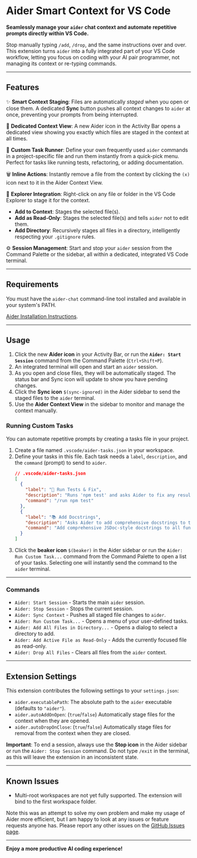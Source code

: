 # Aider Smart Context for VS Code

**Seamlessly manage your `aider` chat context and automate repetitive prompts directly within VS Code.**

Stop manually typing `/add`, `/drop`, and the same instructions over and over. This extension turns `aider` into a fully integrated part of your VS Code workflow, letting you focus on coding with your AI pair programmer, not managing its context or re-typing commands.

-----

## Features

✨ **Smart Context Staging**: Files are automatically *staged* when you open or close them. A dedicated **Sync** button pushes all context changes to `aider` at once, preventing your prompts from being interrupted.

🧠 **Dedicated Context View**: A new Aider icon in the Activity Bar opens a dedicated view showing you exactly which files are staged in the context at all times.

🚀 **Custom Task Runner**: Define your own frequently used `aider` commands in a project-specific file and run them instantly from a quick-pick menu. Perfect for tasks like running tests, refactoring, or adding documentation.

🗑️ **Inline Actions**: Instantly remove a file from the context by clicking the `(x)` icon next to it in the Aider Context View.

📂 **Explorer Integration**: Right-click on any file or folder in the VS Code Explorer to stage it for the context.

  * **Add to Context**: Stages the selected file(s).
  * **Add as Read-Only**: Stages the selected file(s) and tells `aider` not to edit them.
  * **Add Directory**: Recursively stages all files in a directory, intelligently respecting your `.gitignore` rules.

⚙️ **Session Management**: Start and stop your `aider` session from the Command Palette or the sidebar, all within a dedicated, integrated VS Code terminal.

-----

## Requirements

You must have the `aider-chat` command-line tool installed and available in your system's PATH.

[Aider Installation Instructions](https://aider.chat/docs/install.html).

-----

## Usage

1.  Click the new **Aider icon** in your Activity Bar, or run the **`Aider: Start Session`** command from the Command Palette (`Ctrl+Shift+P`).
2.  An integrated terminal will open and start an `aider` session.
3.  As you open and close files, they will be automatically staged. The status bar and Sync icon will update to show you have pending changes.
4.  Click the **Sync icon** `$(sync-ignored)` in the Aider sidebar to send the staged files to the `aider` terminal.
5.  Use the **Aider Context View** in the sidebar to monitor and manage the context manually.

### Running Custom Tasks

You can automate repetitive prompts by creating a tasks file in your project.

1.  Create a file named `.vscode/aider-tasks.json` in your workspace.
2.  Define your tasks in this file. Each task needs a `label`, `description`, and the `command` (prompt) to send to `aider`.
    ```json
    // .vscode/aider-tasks.json
    [
      {
        "label": "🧪 Run Tests & Fix",
        "description": "Runs 'npm test' and asks Aider to fix any resulting failures.",
        "command": "/run npm test"
      },
      {
        "label": "📚 Add Docstrings",
        "description": "Asks Aider to add comprehensive docstrings to the current context.",
        "command": "Add comprehensive JSDoc-style docstrings to all functions and classes in the current context."
      }
    ]
    ```
3.  Click the **beaker icon** `$(beaker)` in the Aider sidebar or run the `Aider: Run Custom Task...` command from the Command Palette to open a list of your tasks. Selecting one will instantly send the command to the `aider` terminal.

-----

### Commands

  * `Aider: Start Session` - Starts the main `aider` session.
  * `Aider: Stop Session` - Stops the current session.
  * `Aider: Sync Context` - Pushes all staged file changes to `aider`.
  * `Aider: Run Custom Task...` - Opens a menu of your user-defined tasks.
  * `Aider: Add All Files in Directory...` - Opens a dialog to select a directory to add.
  * `Aider: Add Active File as Read-Only` - Adds the currently focused file as read-only.
  * `Aider: Drop All Files` - Clears all files from the `aider` context.

-----

## Extension Settings

This extension contributes the following settings to your `settings.json`:

  * `aider.executablePath`: The absolute path to the `aider` executable (defaults to `"aider"`).
  * `aider.autoAddOnOpen`: (`true`/`false`) Automatically stage files for the context when they are opened.
  * `aider.autoDropOnClose`: (`true`/`false`) Automatically stage files for removal from the context when they are closed.

**Important**: To end a session, always use the **Stop icon** in the Aider sidebar or run the `Aider: Stop Session` command. Do not type `/exit` in the terminal, as this will leave the extension in an inconsistent state.

-----

## Known Issues
  * Multi-root workspaces are not yet fully supported. The extension will bind to the first workspace folder.

Note this was an attempt to solve my own problem and make my usage of Aider more efficient, but I am happy to look at any issues or feature requests anyone has. Please report any other issues on the [GitHub Issues page](https://github.com/Conflate-AI/Aider-Smart-Context-Vscode-Ext/issues).

-----

**Enjoy a more productive AI coding experience\!**